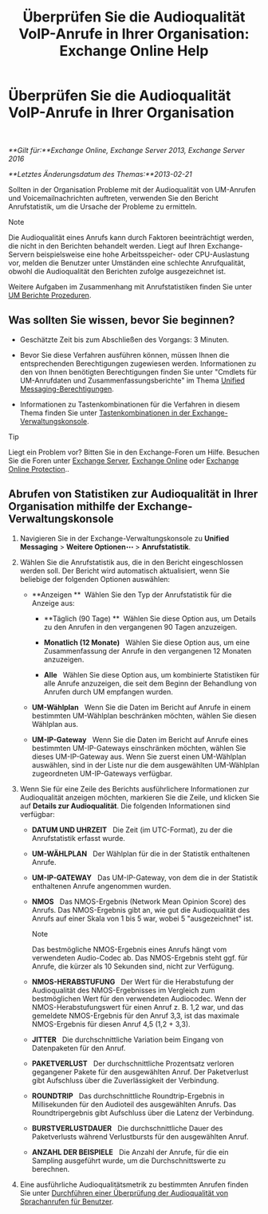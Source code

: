 ﻿---
title: 'Überprüfen Sie die Audioqualität VoIP-Anrufe in Ihrer Organisation: Exchange Online Help'
TOCTitle: Überprüfen Sie die Audioqualität VoIP-Anrufe in Ihrer Organisation
ms:assetid: 8a87694b-1678-4a01-859f-5ad3b2c73db5
ms:mtpsurl: https://technet.microsoft.com/de-de/library/JJ659069(v=EXCHG.150)
ms:contentKeyID: 50554870
ms.date: 05/23/2018
mtps_version: v=EXCHG.150
ms.translationtype: MT
---

# Überprüfen Sie die Audioqualität VoIP-Anrufe in Ihrer Organisation

 

_**Gilt für:**Exchange Online, Exchange Server 2013, Exchange Server 2016_

_**Letztes Änderungsdatum des Themas:**2013-02-21_

Sollten in der Organisation Probleme mit der Audioqualität von UM-Anrufen und Voicemailnachrichten auftreten, verwenden Sie den Bericht Anrufstatistik, um die Ursache der Probleme zu ermitteln.


> [!NOTE]
> Die Audioqualität eines Anrufs kann durch Faktoren beeinträchtigt werden, die nicht in den Berichten behandelt werden. Liegt auf Ihren Exchange-Servern beispielsweise eine hohe Arbeitsspeicher- oder CPU-Auslastung vor, melden die Benutzer unter Umständen eine schlechte Anrufqualität, obwohl die Audioqualität den Berichten zufolge ausgezeichnet ist.



Weitere Aufgaben im Zusammenhang mit Anrufstatistiken finden Sie unter [UM Berichte Prozeduren](um-reports-procedures-exchange-2013-help.md).

## Was sollten Sie wissen, bevor Sie beginnen?

  - Geschätzte Zeit bis zum Abschließen des Vorgangs: 3 Minuten.

  - Bevor Sie diese Verfahren ausführen können, müssen Ihnen die entsprechenden Berechtigungen zugewiesen werden. Informationen zu den von Ihnen benötigten Berechtigungen finden Sie unter "Cmdlets für UM-Anrufdaten und Zusammenfassungsberichte" im Thema [Unified Messaging-Berechtigungen](unified-messaging-permissions-exchange-2013-help.md).

  - Informationen zu Tastenkombinationen für die Verfahren in diesem Thema finden Sie unter [Tastenkombinationen in der Exchange-Verwaltungskonsole](keyboard-shortcuts-in-the-exchange-admin-center-exchange-online-protection-help.md).


> [!TIP]
> Liegt ein Problem vor? Bitten Sie in den Exchange-Foren um Hilfe. Besuchen Sie die Foren unter <A href="https://go.microsoft.com/fwlink/p/?linkid=60612">Exchange Server</A>, <A href="https://go.microsoft.com/fwlink/p/?linkid=267542">Exchange Online</A> oder <A href="https://go.microsoft.com/fwlink/p/?linkid=285351">Exchange Online Protection</A>..



## Abrufen von Statistiken zur Audioqualität in Ihrer Organisation mithilfe der Exchange-Verwaltungskonsole

1.  Navigieren Sie in der Exchange-Verwaltungskonsole zu **Unified Messaging** \> **Weitere Optionen**![Weitere Optionen (Symbol)](images/JJ150550.5381819e-3b21-4873-8714-e9b956290b28(EXCHG.150).gif "Weitere Optionen (Symbol)") \> **Anrufstatistik**.

2.  Wählen Sie die Anrufstatistik aus, die in den Bericht eingeschlossen werden soll. Der Bericht wird automatisch aktualisiert, wenn Sie beliebige der folgenden Optionen auswählen:
    
      - **Anzeigen **  Wählen Sie den Typ der Anrufstatistik für die Anzeige aus:
        
          - **Täglich (90 Tage) **  Wählen Sie diese Option aus, um Details zu den Anrufen in den vergangenen 90 Tagen anzuzeigen.
        
          - **Monatlich (12 Monate)**   Wählen Sie diese Option aus, um eine Zusammenfassung der Anrufe in den vergangenen 12 Monaten anzuzeigen.
        
          - **Alle**   Wählen Sie diese Option aus, um kombinierte Statistiken für alle Anrufe anzuzeigen, die seit dem Beginn der Behandlung von Anrufen durch UM empfangen wurden.
    
      - **UM-Wählplan**   Wenn Sie die Daten im Bericht auf Anrufe in einem bestimmten UM-Wählplan beschränken möchten, wählen Sie diesen Wählplan aus.
    
      - **UM-IP-Gateway**   Wenn Sie die Daten im Bericht auf Anrufe eines bestimmten UM-IP-Gateways einschränken möchten, wählen Sie dieses UM-IP-Gateway aus. Wenn Sie zuerst einen UM-Wählplan auswählen, sind in der Liste nur die dem ausgewählten UM-Wählplan zugeordneten UM-IP-Gateways verfügbar.

3.  Wenn Sie für eine Zeile des Berichts ausführlichere Informationen zur Audioqualität anzeigen möchten, markieren Sie die Zeile, und klicken Sie auf **Details zur Audioqualität**. Die folgenden Informationen sind verfügbar:
    
      - **DATUM UND UHRZEIT**   Die Zeit (im UTC-Format), zu der die Anrufstatistik erfasst wurde.
    
      - **UM-WÄHLPLAN**   Der Wählplan für die in der Statistik enthaltenen Anrufe.
    
      - **UM-IP-GATEWAY**   Das UM-IP-Gateway, von dem die in der Statistik enthaltenen Anrufe angenommen wurden.
    
      - **NMOS**   Das NMOS-Ergebnis (Network Mean Opinion Score) des Anrufs. Das NMOS-Ergebnis gibt an, wie gut die Audioqualität des Anrufs auf einer Skala von 1 bis 5 war, wobei 5 "ausgezeichnet" ist.
        

        > [!NOTE]
        > Das bestmögliche NMOS-Ergebnis eines Anrufs hängt vom verwendeten Audio-Codec ab. Das NMOS-Ergebnis steht ggf. für Anrufe, die kürzer als 10&nbsp;Sekunden sind, nicht zur Verfügung.

    
      - **NMOS-HERABSTUFUNG**   Der Wert für die Herabstufung der Audioqualität des NMOS-Ergebnisses im Vergleich zum bestmöglichen Wert für den verwendeten Audiocodec. Wenn der NMOS-Herabstufungswert für einen Anruf z. B. 1,2 war, und das gemeldete NMOS-Ergebnis für den Anruf 3,3, ist das maximale NMOS-Ergebnis für diesen Anruf 4,5 (1,2 + 3,3).
    
      - **JITTER**   Die durchschnittliche Variation beim Eingang von Datenpaketen für den Anruf.
    
      - **PAKETVERLUST**   Der durchschnittliche Prozentsatz verloren gegangener Pakete für den ausgewählten Anruf. Der Paketverlust gibt Aufschluss über die Zuverlässigkeit der Verbindung.
    
      - **ROUNDTRIP**   Das durchschnittliche Roundtrip-Ergebnis in Millisekunden für den Audioteil des ausgewählten Anrufs. Das Roundtripergebnis gibt Aufschluss über die Latenz der Verbindung.
    
      - **BURSTVERLUSTDAUER**   Die durchschnittliche Dauer des Paketverlusts während Verlustbursts für den ausgewählten Anruf.
    
      - **ANZAHL DER BEISPIELE**   Die Anzahl der Anrufe, für die ein Sampling ausgeführt wurde, um die Durchschnittswerte zu berechnen.

4.  Eine ausführliche Audioqualitätsmetrik zu bestimmten Anrufen finden Sie unter [Durchführen einer Überprüfung der Audioqualität von Sprachanrufen für Benutzer](investigate-the-audio-quality-of-voice-calls-for-a-user-exchange-2013-help.md).

